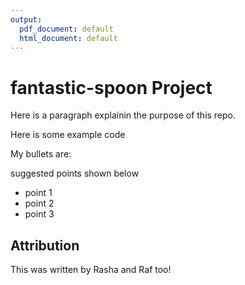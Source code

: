 ```yaml
---
output:
  pdf_document: default
  html_document: default
---
```

# fantastic-spoon Project

Here is a paragraph explainin the purpose of this repo.

Here is some example code

My bullets are:

suggested points shown below

- point 1
- point 2
- point 3

## Attribution

This was written by Rasha and Raf too!